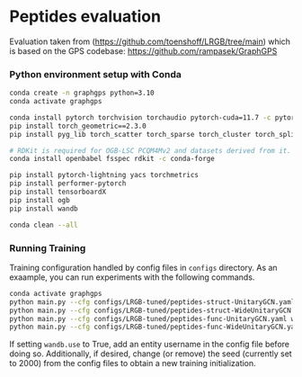 
# Peptides evaluation
Evaluation taken from (https://github.com/toenshoff/LRGB/tree/main) which is based on the GPS codebase: https://github.com/rampasek/GraphGPS

### Python environment setup with Conda

```bash
conda create -n graphgps python=3.10
conda activate graphgps

conda install pytorch torchvision torchaudio pytorch-cuda=11.7 -c pytorch -c nvidia
pip install torch_geometric==2.3.0
pip install pyg_lib torch_scatter torch_sparse torch_cluster torch_spline_conv -f https://data.pyg.org/whl/torch-2.0.0+cu117.html

# RDKit is required for OGB-LSC PCQM4Mv2 and datasets derived from it.  
conda install openbabel fsspec rdkit -c conda-forge

pip install pytorch-lightning yacs torchmetrics
pip install performer-pytorch
pip install tensorboardX
pip install ogb
pip install wandb

conda clean --all
```


### Running Training
Training configuration handled by config files in `configs` directory. As an exaample, you can run experiments with the following commands.
```bash
conda activate graphgps
python main.py --cfg configs/LRGB-tuned/peptides-struct-UnitaryGCN.yaml wandb.use False
python main.py --cfg configs/LRGB-tuned/peptides-struct-WideUnitaryGCN.yaml wandb.use False
python main.py --cfg configs/LRGB-tuned/peptides-func-UnitaryGCN.yaml wandb.use False
python main.py --cfg configs/LRGB-tuned/peptides-func-WideUnitaryGCN.yaml wandb.use False
```
If setting `wandb.use` to True, add an entity username in the config file before doing so. Additionally, if desired, change (or remove) the seed (currently set to 2000) from the config files to obtain a new training initialization.
